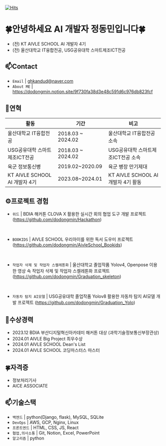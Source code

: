 [![Hits](https://hits.seeyoufarm.com/api/count/incr/badge.svg?url=https%3A%2F%2Fgithub.com%2Fdodongmin&count_bg=%2318DAFF&title_bg=%23555555&icon=&icon_color=%23E7E7E7&title=%EB%B0%A9%EB%AC%B8%EC%9E%90&edge_flat=false)](https://hits.seeyoufarm.com)

# 🍀안녕하세요 AI 개발자 정동민입니다🍀
- (전) KT AIVLE SCHOOL AI 개발자 4기
- (전) 울산대학교 IT융합전공, USG공유대학 스마트제조ICT전공

## 📫Contact

- `Email` | ghkandud@naver.com
- `About ME` | <a href="https://dodongmin.notion.site/9f730fa38d3e48c591d6c976db823fcf" target="_blank">https://dodongmin.notion.site/9f730fa38d3e48c591d6c976db823fcf</a>


## 👋연혁<br/>
|활동|기간|비고|
|---|---|---|
|울산대학교 IT융합전공|2018.03 ~ 2024.02| 울산대학교 IT융합전공 소속|
|USG공유대학 스마트제조ICT전공|2018.03 ~ 2024.02| USG공유대학 스마트제조ICT전공 소속|
|육군 정보통신병 |2019.02~2020.09|육군 병장 만기제대|
|KT AIVLE SCHOOL AI 개발자 4기|2023.08~2024.01|KT AIVLE SCHOOL AI 개발자 4기 활동|


## ⚙프로젝트 경험

- `위드` | BDIA 해커톤 CLOVA X 활용한 실시간 회의 협업 도구 개발 프로젝트(https://github.com/dodongmin/Hackathon)
<br>

- `BOOKIDS` | AIVLE SCHOOL 우리아이를 위한 독서 도우미 프로젝트 (https://github.com/dodongmin/AivleSchool_Bookids)
<br>

- `작업자 삭제 및 작업자 스켈레톤화` | 울산대학교 졸업작품 Yolov4, Openpose 이용한 영상 속 작업자 삭제 및 작업자 스켈레톤화 프로젝트 (https://github.com/dodongmin/Graduation_skeleton)
<br>

- `자동차 탐지 AI모델` | USG공유대학 졸업작품 Yolov8 활용한 자동차 탐지 AI모델 개발 프로젝트 (https://github.com/dodongmin/Graduation_Yolo)


## 🎉수상경력
- 2023.12 BDIA 부산디지털혁신아카데미 해커톤 대상 (과학기술정보통신부장관상)
- 2024.01 AIVLE Big Project 최우수상
- 2024.01 AIVLE SCHOOL Dean's List
- 2024.01 AIVLE SCHOOL 코딩마스터스 마스터


## 🍀자격증
- 정보처리기사
- AICE ASSOCIATE


## 📫기술스택
- `백엔드` | python(Django, flask), MySQL, SQLite
- `DevOps` | AWS, GCP, Nginx, Linux
- `프론트엔드` | HTML, CSS, JS, React
- `협업,의사소통` | Git, Notion, Excel, PowerPoint
- `알고리즘` | python
<br>
